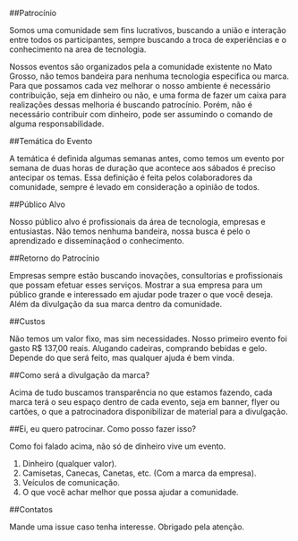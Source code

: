 ##Patrocínio

Somos uma comunidade sem fins lucrativos, buscando a união e interação entre todos os participantes, sempre buscando a troca de experiências e o conhecimento na area de tecnologia. 

Nossos eventos são organizados pela a comunidade existente no Mato Grosso, não temos bandeira para nenhuma tecnologia especifica ou marca. Para que possamos cada vez melhorar o nosso ambiente é necessário contribuição, seja em dinheiro ou não, e uma forma de fazer um caixa para realizações dessas melhoria é buscando patrocínio. Porém, não é necessário contribuir com dinheiro, pode ser assumindo o comando de alguma responsabilidade. 


##Temática do Evento

A temática é definida algumas semanas antes, como temos um evento por semana de duas horas de duração que acontece aos sábados é preciso antecipar os temas. 
Essa definição é feita pelos colaboradores da comunidade, sempre é levado em consideração a opinião de todos.

##Público Alvo

Nosso público alvo é profissionais da área de tecnologia, empresas e entusiastas. Não temos nenhuma bandeira, nossa busca é pelo o aprendizado e disseminaçãod o conhecimento.

##Retorno do Patrocínio

Empresas sempre estão buscando inovações, consultorias e profissionais que possam efetuar esses serviços. 
Mostrar a sua empresa para um público grande e interessado em ajudar pode trazer o que você deseja. Além da divulgação da sua marca dentro da comunidade.

##Custos

Não temos um valor fixo, mas sim necessidades. Nosso primeiro evento foi gasto R$ 137,00 reais. Alugando cadeiras, comprando bebidas e gelo. Depende do que será feito, mas qualquer ajuda é bem vinda. 

##Como será a divulgação da marca? 

Acima de tudo buscamos transparência no que estamos fazendo, cada marca terá o seu espaço dentro de cada evento, seja em banner, flyer ou cartões, o que a patrocinadora disponibilizar de material para a divulgação.

##Ei, eu quero patrocinar. Como posso fazer isso? 

Como foi falado acima, não só de dinheiro vive um evento. 
 1. Dinheiro (qualquer valor).
 1. Camisetas, Canecas, Canetas, etc. (Com a marca da empresa).
 1. Veículos de comunicação.
 1. O que você achar melhor que possa ajudar a comunidade.

##Contatos

Mande uma issue caso tenha interesse. Obrigado pela atenção.
